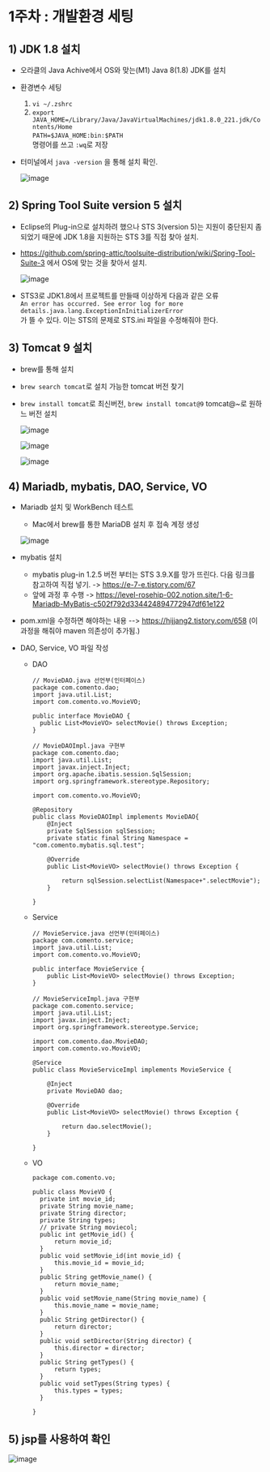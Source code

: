 # 1주차 : 개발환경 세팅
## 1) JDK 1.8 설치
 - 오라클의 Java Achive에서 OS와 맞는(M1) Java 8(1.8) JDK를 설치
 - 환경변수 세팅
   1. ```vi ~/.zshrc```
   2. ```export JAVA_HOME=/Library/Java/JavaVirtualMachines/jdk1.8.0_221.jdk/Contents/Home```<br>```PATH=$JAVA_HOME:bin:$PATH```<br> 명령어를 쓰고 ```:wq```로 저장
 - 터미널에서 ```java -version``` 을 통해 설치 확인.
 
   ![image](https://github.com/pupba/Bootcamp/assets/53106728/97bb24b4-21c3-4248-8fde-efc42315728f)
## 2) Spring Tool Suite version 5 설치
  - Eclipse의 Plug-in으로 설치하려 했으나 STS 3(version 5)는 지원이 중단된지 좀 되었기 때문에 JDK 1.8을 지원하는 STS 3를 직접 찾아 설치.
  - https://github.com/spring-attic/toolsuite-distribution/wiki/Spring-Tool-Suite-3 에서 OS에 맞는 것을 찾아서 설치.
    
    ![image](https://github.com/pupba/Bootcamp/assets/53106728/2372d7d3-c6da-4df4-9285-ac23a4f344af)
  - STS3로 JDK1.8에서 프로젝트를 만들때 이상하게 다음과 같은 오류<br>
    ```An error has occurred. See error log for more details.java.lang.ExceptionInInitializerError```<br>
    가 뜰 수 있다. 이는 STS의 문제로 STS.ini 파일을 수정해줘야 한다.

     
## 3) Tomcat 9 설치
  - brew를 통해 설치
  - ```brew search tomcat```로 설치 가능한 tomcat 버전 찾기
  - ```brew install tomcat```로 최신버전, ```brew install tomcat@9``` tomcat@~로 원하느 버전 설치
  
    ![image](https://github.com/pupba/Bootcamp/assets/53106728/62109132-1691-4c55-9018-f14d64ce387b)

    ![image](https://github.com/pupba/Bootcamp/assets/53106728/e6341c83-2c01-4b80-af0d-7b81d0460f24)

    ![image](https://github.com/pupba/Bootcamp/assets/53106728/2ae025f8-ccb4-4250-8a8d-252e906ab8a6)
    
## 4) Mariadb, mybatis, DAO, Service, VO 
  - Mariadb 설치 및 WorkBench 테스트
    * Mac에서 brew를 통한 MariaDB 설치 후 접속 계정 생성 
    
    ![image](https://github.com/pupba/Bootcamp/assets/53106728/94350af6-f231-43c3-a2b6-83129501788b)

  - mybatis 설치
    * mybatis plug-in 1.2.5 버전 부터는 STS 3.9.X를 망가 뜨린다. 다음 링크를 참고하여 직접 넣기.
      -> https://e-7-e.tistory.com/67  
    * 앞에 과정 후 수행 -> https://level-rosehip-002.notion.site/1-6-Mariadb-MyBatis-c502f792d334424894772947df61e122
  - pom.xml을 수정하면 해야하는 내용 --> https://hijjang2.tistory.com/658 (이 과정을 해줘야 maven 의존성이 추가됨.)
  - DAO, Service, VO 파일 작성

    * DAO
      ```
      // MovieDAO.java 선언부(인터페이스)
      package com.comento.dao;
      import java.util.List;
      import com.comento.vo.MovieVO;
      
      public interface MovieDAO {
      	public List<MovieVO> selectMovie() throws Exception;
      }
      
      // MovieDAOImpl.java 구현부
      package com.comento.dao;
      import java.util.List;
      import javax.inject.Inject;
      import org.apache.ibatis.session.SqlSession;
      import org.springframework.stereotype.Repository;
      
      import com.comento.vo.MovieVO;
      
      @Repository
      public class MovieDAOImpl implements MovieDAO{
          @Inject
          private SqlSession sqlSession;
          private static final String Namespace = "com.comento.mybatis.sql.test";
    
          @Override
          public List<MovieVO> selectMovie() throws Exception {
       
              return sqlSession.selectList(Namespace+".selectMovie");
          }
 
      }
      ```
    * Service
      ```
      // MovieService.java 선언부(인터페이스)
      package com.comento.service;
      import java.util.List;
      import com.comento.vo.MovieVO;
       
      public interface MovieService {
          public List<MovieVO> selectMovie() throws Exception;
      }
      
      // MovieServiceImpl.java 구현부
      package com.comento.service;
      import java.util.List;
      import javax.inject.Inject;
      import org.springframework.stereotype.Service;
       
      import com.comento.dao.MovieDAO;
      import com.comento.vo.MovieVO;
       
      @Service
      public class MovieServiceImpl implements MovieService {
       
          @Inject
          private MovieDAO dao;
          
          @Override
          public List<MovieVO> selectMovie() throws Exception {
       
              return dao.selectMovie();
          }
       
      }
      ```
    * VO
      ```
      package com.comento.vo;
      
      public class MovieVO {
      	private int movie_id;
      	private String movie_name;
      	private String director;
      	private String types;
      	// private String moviecol;
      	public int getMovie_id() {
      		return movie_id;
      	}
      	public void setMovie_id(int movie_id) {
      		this.movie_id = movie_id;
      	}
      	public String getMovie_name() {
      		return movie_name;
      	}
      	public void setMovie_name(String movie_name) {
      		this.movie_name = movie_name;
      	}
      	public String getDirector() {
      		return director;
      	}
      	public void setDirector(String director) {
      		this.director = director;
      	}
      	public String getTypes() {
      		return types;
      	}
      	public void setTypes(String types) {
      		this.types = types;
      	}
      	
      }
      ```
## 5) jsp를 사용하여 확인
![image](https://github.com/pupba/Bootcamp/assets/53106728/c33744a3-9143-4eeb-93cf-d73c93c6ffa4)
